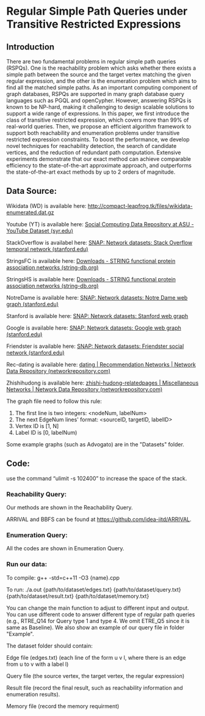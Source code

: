 # Regular Simple Path Queries under Transitive Restricted Expressions

## Introduction
There are two fundamental problems in regular simple path queries (RSPQs). One is the reachability problem which asks whether there exists a simple path between the source and the target vertex matching the given regular expression, and the other is the enumeration problem which aims to find all the matched simple paths. As an important computing component of graph databases, RSPQs are supported in many graph database query languages such as PGQL and openCypher. However, answering RSPQs is known to be NP-hard, making it challenging to design scalable solutions to support a wide range of expressions. In this paper, we first introduce the class of transitive restricted expression, which covers more than 99\% of real-world queries. Then, we propose an efficient algorithm framework to support both reachability and enumeration problems under transitive restricted expression constraints. To boost the performance, we develop novel techniques for reachability detection, the search of candidate vertices, and the reduction of redundant path computation. Extensive experiments demonstrate that our exact method can achieve comparable efficiency to the state-of-the-art approximate approach, and outperforms the state-of-the-art exact methods by up to 2 orders of magnitude.

## Data Source:

Wikidata (WD) is available here: http://compact-leapfrog.tk/files/wikidata-enumerated.dat.gz

Youtube (YT) is available here: [Social Computing Data Repository at ASU - YouTube Dataset (syr.edu)](http://datasets.syr.edu/datasets/YouTube.html)

StackOverflow is availabel here: [SNAP: Network datasets: Stack Overflow temporal network (stanford.edu)](https://snap.stanford.edu/data/sx-stackoverflow.html)

StringsFC is available here: [Downloads - STRING functional protein association networks (string-db.org)](https://cn.string-db.org/cgi/download?sessionId=bWejWJrlm8uz&species_text=felis+catus)

StringsHS is available here: [Downloads - STRING functional protein association networks (string-db.org)](https://cn.string-db.org/cgi/download?sessionId=bWejWJrlm8uz&species_text=homo+sapiens)

NotreDame is available here: [SNAP: Network datasets: Notre Dame web graph (stanford.edu)](https://snap.stanford.edu/data/web-NotreDame.html)

Stanford is available here: [SNAP: Network datasets: Stanford web graph](https://snap.stanford.edu/data/web-Stanford.html)

Google is available here: [SNAP: Network datasets: Google web graph (stanford.edu)](https://snap.stanford.edu/data/web-Google.html)

Friendster is available here: [SNAP: Network datasets: Friendster social network (stanford.edu)](https://snap.stanford.edu/data/com-Friendster.html)

Rec-dating is available here: [dating | Recommendation Networks | Network Data Repository (networkrepository.com)](https://networkrepository.com/rec-dating.php)

Zhishihudong is available here: [zhishi-hudong-relatedpages | Miscellaneous Networks | Network Data Repository (networkrepository.com)](https://networkrepository.com/zhishi-hudong-relatedpages.php)

The graph file need to follow this rule:

1. The first line is two integers: <nodeNum, labelNum>
2. The next EdgeNum lines' format: <sourceID, targetID, labelID>
3. Vertex ID is [1, N]
4. Label ID is [0, labelNum)

Some example graphs (such as Advogato) are in the "Datasets" folder. 

## Code:

use the command “ulimit -s 102400” to increase the space of the stack.

### Reachability Query:

Our methods are shown in the Reachability Query. 

ARRIVAL and BBFS can be found at https://github.com/idea-iitd/ARRIVAL.

### Enumeration Query:

All the codes are shown in Enumeration Query.

### Run our data:

To compile: g++ -std=c++11 -O3 {name}.cpp

To run: ./a.out {path/to/dataset/edges.txt} {path/to/dataset/query.txt} {path/to/dataset/result.txt} {path/to/dataset/memory.txt}

You can change the main function to adjust to different input and output. You can use different code to answer different type of regular path queries (e.g., RTRE_Q14 for Query type 1 and type 4. We omit ETRE_Q5 since it is same as Baseline). We also show an example of our query file in folder "Example". 

The dataset folder should contain:

Edge file (edges.txt) (each line of the form u v l, where there is an edge from u to v with a label l)

Query file (the source vertex, the target vertex, the regular expression)

Result file (record the final result, such as reachability information and enumeration results).

Memory file (record the memory requirment)


